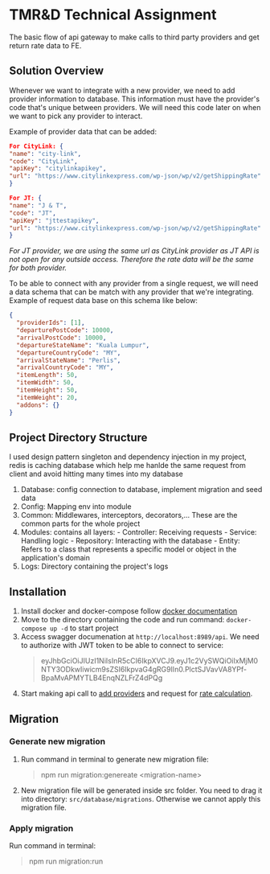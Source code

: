 # TMR&D Technical Assignment

The basic flow of api gateway to make calls to third party providers and get return rate data to FE.

## Solution Overview

Whenever we want to integrate with a new provider, we need to add provider information to database.
This information must have the provider's code that's unique between providers. We will need this code later on when we want to pick any provider to interact.

Example of provider data that can be added:

```json
For CityLink: {
"name": "city-link",
"code": "CityLink",
"apiKey": "citylinkapikey",
"url": "https://www.citylinkexpress.com/wp-json/wp/v2/getShippingRate"
}

For JT: {
"name": "J & T",
"code": "JT",
"apiKey": "jttestapikey",
"url": "https://www.citylinkexpress.com/wp-json/wp/v2/getShippingRate"
}
```

_For JT provider, we are using the same url as CityLink provider as JT API is not open for any outside access. Therefore the rate data will be the same for both provider._

To be able to connect with any provider from a single request, we will need a data schema that can be match with any provider that we're integrating. Example of request data base on this schema like below:

```json
{
  "providerIds": [1],
  "departurePostCode": 10000,
  "arrivalPostCode": 10000,
  "departureStateName": "Kuala Lumpur",
  "departureCountryCode": "MY",
  "arrivalStateName": "Perlis",
  "arrivalCountryCode": "MY",
  "itemLength": 50,
  "itemWidth": 50,
  "itemHeight": 50,
  "itemWeight": 20,
  "addons": {}
}
```

## Project Directory Structure
I used design pattern singleton and dependency injection in my project, redis is caching database which help me hanlde the same request from client and avoid hitting many times into my database
1. Database: config connection to database, implement migration and seed data
2. Config: Mapping env into module
3. Common: Middlewares, interceptors, decorators,... These are the common parts for the whole project
4. Modules: contains all layers: - Controller: Receiving requests
                                 - Service: Handling logic 
                                 - Repository: Interacting with the database
                                 - Entity: Refers to a class that represents a specific model or object in the application's domain
5. Logs: Directory containing the project's logs

## Installation

1. Install docker and docker-compose follow [docker documentation](https://docs.docker.com/engine/install)
2. Move to the directory containing the code and run command: `docker-compose up -d` to start project
3. Access swagger documenation at `http://localhost:8989/api`. We need to authorize with JWT token to be able to connect to service:
   > eyJhbGciOiJIUzI1NiIsInR5cCI6IkpXVCJ9.eyJ1c2VySWQiOiIxMjM0NTY3ODkwIiwicm9sZSI6IkpvaG4gRG9lIn0.PlctSJVavVA8YPf-BpaMvAPMYTLB4EnqNZLFrZ4dPQg
4. Start making api call to [add providers](http://localhost:2711/api#/provider/ProvidersController_createProvider) and request for [rate calculation](http://localhost:2711/api#/rates/RatesController_createRate).

## Migration

### Generate new migration

1. Run command in terminal to generate new migration file:
   > npm run migration:genereate \<migration-name\>
2. New migration file will be generated inside src folder. You need to drag it into directory: `src/database/migrations`. Otherwise we cannot apply this migration file.

### Apply migration

Run command in terminal:

> npm run migration:run
